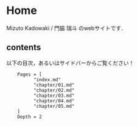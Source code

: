 # Home

Mizuto Kadowaki / 門脇 瑞斗 のwebサイトです．

## contents
以下の目次，あるいはサイドバーからご覧ください！

```@contents
    Pages = [
          "index.md"
          "chapter/01.md"
          "chapter/02.md"
          "chapter/03.md"
          "chapter/04.md"
          "chapter/05.md"
    ]
    Depth = 2
```
